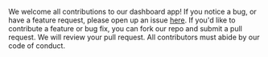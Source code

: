 We welcome all contributions to our dashboard app! 
If you notice a bug, or have a feature request, please open up an issue [here](https://github.com/UBC-MDS/Victorious_Secret_DSCI_532/issues/new). 
If you'd like to contribute a feature or bug fix, you can fork our repo and submit a pull request. 
We will review your pull request. All contributors must abide by our code of conduct.

